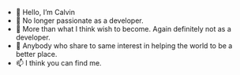 - 👋 Hello, I’m Calvin
- 👀 No longer passionate as a developer.
- 🌱 More than what I think wish to become. Again definitely not as a developer.
- 💞️ Anybody who share to same interest in helping the world to be a better place.
- 📫 I think you can find me.

<!---
wmloong/wmloong is a ✨ special ✨ repository because its `README.md` (this file) appears on your GitHub profile.
You can click the Preview link to take a look at your changes.
--->
